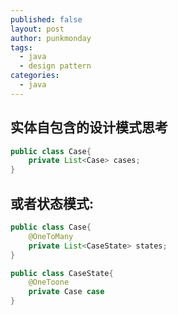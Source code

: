 ```yaml
---
published: false
layout: post
author: punkmonday
tags: 
  - java
  - design pattern
categories: 
  - java
---
```


## 实体自包含的设计模式思考

```java
public class Case{
	private List<Case> cases;
}
```
## 或者状态模式:

```java
public class Case{
	@OneToMany
	private List<CaseState> states;
}

public class CaseState{
	@OneToone
	private Case case
}
```